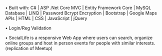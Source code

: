 •  Built with: C# | ASP .Net Core MVC | Entity Framework Core | MySQL Database | LINQ | Password Bcrypt Encryption | Bootstrap | Google Maps APIs | HTML | CSS | JavaScript | jQuery <br>

• Login/Reg Validation 

•  SocialLife is a responsive Web App where users can search, organize online groups and host in person events for people with similar interests. (replication of Meetup)



